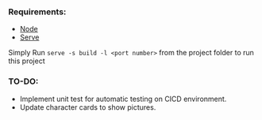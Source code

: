 ### Requirements:
- [Node](https://nodejs.org/en/)
- [Serve](https://github.com/zeit/serve)

Simply Run `serve -s build -l <port number>` from the project folder to run this project

### TO-DO:
- Implement unit test for automatic testing on CICD environment.
- Update character cards to show pictures.